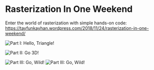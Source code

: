 # Rasterization In One Weekend
Enter the world of rasterization with simple hands-on code: https://tayfunkayhan.wordpress.com/2018/11/24/rasterization-in-one-weekend/

![Part I: Hello, Triangle!](https://i.imgur.com/2jE16Md.png)

![Part II: Go 3D!](https://i.imgur.com/Trfnj4e.png)

![Part III: Go, Wild!](https://i.imgur.com/E7HKk8p.jpg)
![Part III: Go, Wild!](https://i.imgur.com/j3rRF7B.jpg)